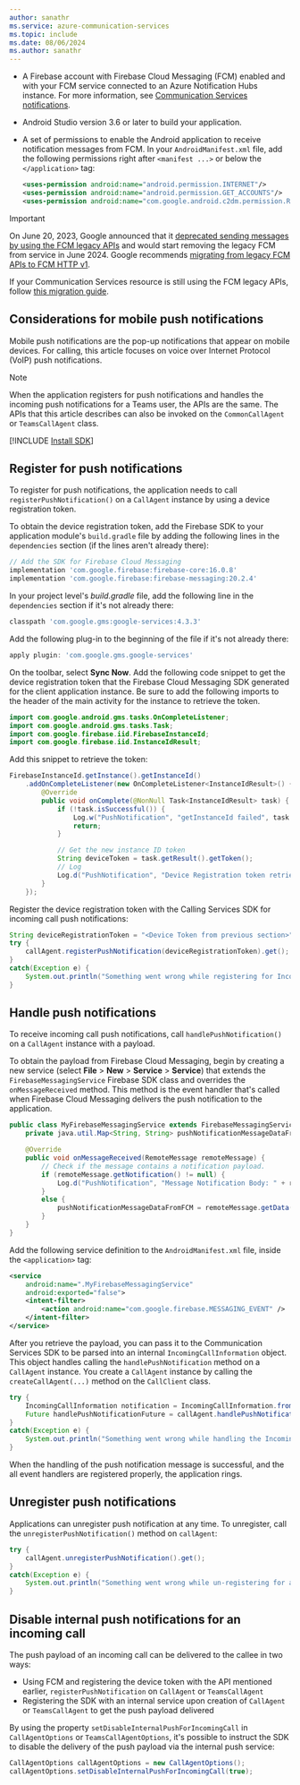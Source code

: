 ```yaml
---
author: sanathr
ms.service: azure-communication-services
ms.topic: include
ms.date: 08/06/2024
ms.author: sanathr
---
```


- A Firebase account with Firebase Cloud Messaging (FCM) enabled and with your FCM service connected to an Azure Notification Hubs instance. For more information, see [Communication Services notifications](../../../../concepts/notifications.md).
- Android Studio version 3.6 or later to build your application.
- A set of permissions to enable the Android application to receive notification messages from FCM. In your `AndroidManifest.xml` file, add the following permissions right after `<manifest ...>` or below the `</application>` tag:

  ```xml
  <uses-permission android:name="android.permission.INTERNET"/>
  <uses-permission android:name="android.permission.GET_ACCOUNTS"/>
  <uses-permission android:name="com.google.android.c2dm.permission.RECEIVE" />
  ```

> [!IMPORTANT]
> On June 20, 2023, Google announced that it [deprecated sending messages by using the FCM legacy APIs](https://firebase.google.com/docs/cloud-messaging) and would start removing the legacy FCM from service in June 2024. Google recommends [migrating from legacy FCM APIs to FCM HTTP v1](https://firebase.google.com/docs/cloud-messaging/migrate-v1).
>
> If your Communication Services resource is still using the FCM legacy APIs, follow [this migration guide](/azure/communication-services/tutorials/call-chat-migrate-android-push-fcm-v1).

## Considerations for mobile push notifications

Mobile push notifications are the pop-up notifications that appear on mobile devices. For calling, this article focuses on voice over Internet Protocol (VoIP) push notifications.

> [!NOTE]
> When the application registers for push notifications and handles the incoming push notifications for a Teams user, the APIs are the same. The APIs that this article describes can also be invoked on the `CommonCallAgent` or `TeamsCallAgent` class.

[!INCLUDE [Install SDK](../install-sdk/install-sdk-android.md)]

## Register for push notifications

To register for push notifications, the application needs to call `registerPushNotification()` on a `CallAgent` instance by using a device registration token.

To obtain the device registration token, add the Firebase SDK to your application module's `build.gradle` file by adding the following lines in the `dependencies` section (if the lines aren't already there):

```groovy
// Add the SDK for Firebase Cloud Messaging
implementation 'com.google.firebase:firebase-core:16.0.8'
implementation 'com.google.firebase:firebase-messaging:20.2.4'
```

In your project level's *build.gradle* file, add the following line in the `dependencies` section if it's not already there:

```groovy
classpath 'com.google.gms:google-services:4.3.3'
```

Add the following plug-in to the beginning of the file if it's not already there:

```groovy
apply plugin: 'com.google.gms.google-services'
```

On the toolbar, select **Sync Now**. Add the following code snippet to get the device registration token that the Firebase Cloud Messaging SDK generated for the client application instance. Be sure to add the following imports to the header of the main activity for the instance to retrieve the token.

```java
import com.google.android.gms.tasks.OnCompleteListener;
import com.google.android.gms.tasks.Task;
import com.google.firebase.iid.FirebaseInstanceId;
import com.google.firebase.iid.InstanceIdResult;
```

Add this snippet to retrieve the token:

```java
FirebaseInstanceId.getInstance().getInstanceId()
    .addOnCompleteListener(new OnCompleteListener<InstanceIdResult>() {
        @Override
        public void onComplete(@NonNull Task<InstanceIdResult> task) {
            if (!task.isSuccessful()) {
                Log.w("PushNotification", "getInstanceId failed", task.getException());
                return;
            }

            // Get the new instance ID token
            String deviceToken = task.getResult().getToken();
            // Log
            Log.d("PushNotification", "Device Registration token retrieved successfully");
        }
    });
```

Register the device registration token with the Calling Services SDK for incoming call push notifications:

```java
String deviceRegistrationToken = "<Device Token from previous section>";
try {
    callAgent.registerPushNotification(deviceRegistrationToken).get();
}
catch(Exception e) {
    System.out.println("Something went wrong while registering for Incoming Calls Push Notifications.")
}
```

## Handle push notifications

To receive incoming call push notifications, call `handlePushNotification()` on a `CallAgent` instance with a payload.

To obtain the payload from Firebase Cloud Messaging, begin by creating a new service (select **File** > **New** > **Service** > **Service**) that extends the `FirebaseMessagingService` Firebase SDK class and overrides the `onMessageReceived` method. This method is the event handler that's called when Firebase Cloud Messaging delivers the push notification to the application.

```java
public class MyFirebaseMessagingService extends FirebaseMessagingService {
    private java.util.Map<String, String> pushNotificationMessageDataFromFCM;

    @Override
    public void onMessageReceived(RemoteMessage remoteMessage) {
        // Check if the message contains a notification payload.
        if (remoteMessage.getNotification() != null) {
            Log.d("PushNotification", "Message Notification Body: " + remoteMessage.getNotification().getBody());
        }
        else {
            pushNotificationMessageDataFromFCM = remoteMessage.getData();
        }
    }
}
```

Add the following service definition to the `AndroidManifest.xml` file, inside the `<application>` tag:

```xml
<service
    android:name=".MyFirebaseMessagingService"
    android:exported="false">
    <intent-filter>
        <action android:name="com.google.firebase.MESSAGING_EVENT" />
    </intent-filter>
</service>
```

After you retrieve the payload, you can pass it to the Communication Services SDK to be parsed into an internal `IncomingCallInformation` object. This object handles calling the `handlePushNotification` method on a `CallAgent` instance. You create a `CallAgent` instance by calling the `createCallAgent(...)` method on the `CallClient` class.

```java
try {
    IncomingCallInformation notification = IncomingCallInformation.fromMap(pushNotificationMessageDataFromFCM);
    Future handlePushNotificationFuture = callAgent.handlePushNotification(notification).get();
}
catch(Exception e) {
    System.out.println("Something went wrong while handling the Incoming Calls Push Notifications.");
}
```

When the handling of the push notification message is successful, and the all event handlers are registered properly, the application rings.

## Unregister push notifications

Applications can unregister push notification at any time. To unregister, call the `unregisterPushNotification()` method on `callAgent`:

```java
try {
    callAgent.unregisterPushNotification().get();
}
catch(Exception e) {
    System.out.println("Something went wrong while un-registering for all Incoming Calls Push Notifications.")
}
```

## Disable internal push notifications for an incoming call

The push payload of an incoming call can be delivered to the callee in two ways:

- Using FCM and registering the device token with the API mentioned earlier, `registerPushNotification` on `CallAgent` or `TeamsCallAgent`
- Registering the SDK with an internal service upon creation of `CallAgent` or `TeamsCallAgent` to get the push payload delivered

By using the property `setDisableInternalPushForIncomingCall` in `CallAgentOptions` or `TeamsCallAgentOptions`, it's possible to instruct the SDK to disable the delivery of the push payload via the internal push service:

```java
CallAgentOptions callAgentOptions = new CallAgentOptions();
callAgentOptions.setDisableInternalPushForIncomingCall(true);
```
